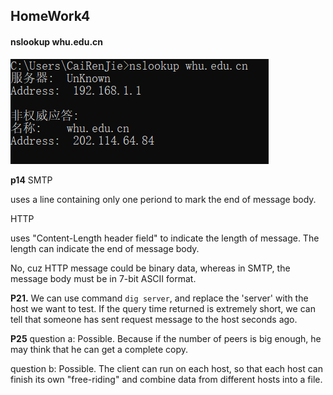 ## HomeWork4

#### nslookup whu.edu.cn
![Result](https://github.com/2017302580119/Pics/blob/master/Exercise4/nslookup.png)


**p14**
SMTP

uses a line containing only one periond to mark the end of message body.

HTTP

uses "Content-Length header field" to indicate the length of message.  The length can indicate the end of message body.

No, cuz HTTP message could be binary data, whereas in SMTP, the message body must be in 7-bit ASCⅡ format.

**P21.**
We can use command `dig server`, and replace the 'server' with the host we want to test. If the query time returned is extremely short, we can tell that someone has sent request message to the host seconds ago. 

**P25**
question a:
Possible. Because if the number of peers is big enough, he may think that he can get a complete copy.

question b:
Possible. The client can run on each host, so that each host can finish its own "free-riding" and combine data from different hosts into a file.
